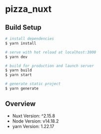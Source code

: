 # pizza_nuxt

## Build Setup

```bash
# install dependencies
$ yarn install

# serve with hot reload at localhost:3000
$ yarn dev

# build for production and launch server
$ yarn build
$ yarn start

# generate static project
$ yarn generate
```

## Overview

- Nuxt Version: ^2.15.8
- Node Version: v14.18.2
- yarn Version: 1.22.17
